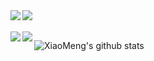 <!--
**grayguest/grayguest** is a ✨ _special_ ✨ repository because its `README.md` (this file) appears on your GitHub profile.

Here are some ideas to get you started:

- 🔭 I’m currently working on ...
- 🌱 I’m currently learning ...
- 👯 I’m looking to collaborate on ...
- 🤔 I’m looking for help with ...
- 💬 Ask me about ...
- 📫 How to reach me: ...
- 😄 Pronouns: ...
- ⚡ Fun fact: ...
-->


<a href="https://github.com/grayguest/XiaoPoAlgo">
  <img align="left" src="https://github-readme-stats.vercel.app/api/pin/?username=grayguest&repo=XiaoPoAlgo&show_owner=true" />
</a>

<a href="https://github.com/grayguest/XiaoPoAlgo">
  <img align="left" src="https://github-readme-stats.vercel.app/api/pin/?username=grayguest&repo=XiaoPoAlgo&show_owner=true" />
</a>

<br />

<br />

<a href="https://github.com/grayguest/XiaoPoAlgo">
  <img align="left" src="https://github-readme-stats.vercel.app/api/pin/?username=grayguest&repo=XiaoPoAlgo&show_owner=true" />
</a>

<a href="https://github.com/grayguest/XiaoPoAlgo">
  <img align="left" src="https://github-readme-stats.vercel.app/api/pin/?username=grayguest&repo=XiaoPoAlgo&show_owner=true" />
</a>

![XiaoMeng's github stats](https://github-readme-stats.vercel.app/api?username=grayguest&show_icons=true&line_height=20&hide_rank=true&hide_title=true&hide_border=true)

